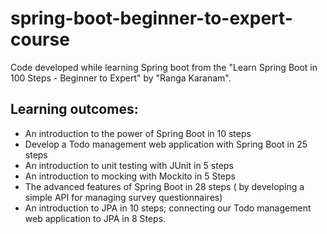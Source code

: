 # spring-boot-beginner-to-expert-course

Code developed while learning Spring boot from the "Learn Spring Boot in 100 Steps - Beginner to Expert" by "Ranga Karanam". 

## Learning outcomes:

- An introduction to the power of Spring Boot in 10 steps
- Develop a Todo management web application with Spring Boot in 25 steps
- An introduction to unit testing with JUnit in 5 steps
- An introduction to mocking with Mockito in 5 Steps
- The advanced features of Spring Boot in 28 steps ( by developing a simple API for managing survey questionnaires)
- An introduction to JPA in 10 steps; connecting our Todo management web application to JPA in 8 Steps.

